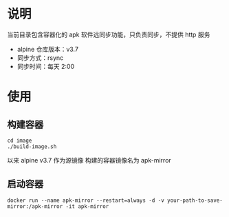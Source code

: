 # 说明
当前目录包含容器化的 apk 软件远同步功能，只负责同步，不提供 http 服务

- alpine 仓库版本：v3.7
- 同步方式：rsync
- 同步时间：每天 2:00


# 使用
## 构建容器
```
cd image
./build-image.sh
```
以来 alpine v3.7 作为源镜像
构建的容器镜像名为 apk-mirror

## 启动容器
```
docker run --name apk-mirror --restart=always -d -v your-path-to-save-mirror:/apk-mirror -it apk-mirror
```

